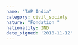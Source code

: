 ```yaml
---
name: "TAP India"
category: civil_society
nature: "Fondation "
nationality: IND
date_signed: '2018-11-12'
---
```

    